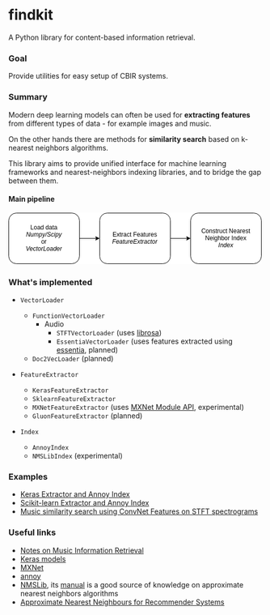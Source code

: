 # findkit


A Python library for content-based information retrieval.

### Goal

Provide utilities for easy setup of CBIR systems.

### Summary

Modern deep learning models can often be used for **extracting features** from different types of data - for example images and music.

On the other hands there are methods for **similarity search** based on k-nearest neighbors algorithms.

This library aims to provide unified interface for machine learning frameworks and nearest-neighbors indexing libraries, and to bridge the gap between them.

#### Main pipeline

![](resources/Pipeline%20Diagram.png)

### What's implemented

- `VectorLoader`
    - `FunctionVectorLoader`
        - Audio
            - `STFTVectorLoader` (uses [librosa](https://librosa.github.io/librosa/))
            - `EssentiaVectorLoader` (uses features extracted using [essentia](http://essentia.upf.edu/documentation/), planned) 
    - `Doc2VecLoader` (planned)

- `FeatureExtractor`
    - `KerasFeatureExtractor` 
    - `SklearnFeatureExtractor`
    - `MXNetFeatureExtractor` (uses [MXNet Module API](https://mxnet.apache.org/api/python/module/module.html), experimental)
    - `GluonFeatureExtractor` (planned)
    
- `Index`
    - `AnnoyIndex`
    - `NMSLibIndex` (experimental)


### Examples

* [Keras Extractor and Annoy Index](https://github.com/lambdaofgod/findkit/blob/master/examples/keras%20extractor%20%26%20annoy%20index.ipynb)
* [Scikit-learn Extractor and Annoy Index](https://github.com/lambdaofgod/findkit/blob/master/examples/sklearn%20extractor%20%26%20annoy%20index.ipynb)
* [Music similarity search using ConvNet Features on STFT spectrograms](https://colab.research.google.com/github/lambdaofgod/findkit/blob/master/examples/Music%20similarity%20search%20using%20ConvNet%20on%20STFT%20spectrograms.ipynb#)

### Useful links

* [Notes on Music Information Retrieval](https://musicinformationretrieval.com)
* [Keras models](https://keras.io/applications/)
* [MXNet](https://mxnet.apache.org)
* [annoy](https://github.com/spotify/annoy)
* [NMSLib](https://github.com/nmslib/nmslib/tree/master/python_bindings), its [manual](https://pdfs.semanticscholar.org/d9d8/744fa1c527780739a843fd825b669a372a24.pdf) is a good source of knowledge on approximate nearest neighbors algorithms
* [Approximate Nearest Neighbours for Recommender Systems](https://www.benfrederickson.com/approximate-nearest-neighbours-for-recommender-systems/)
